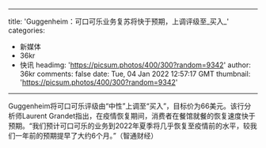 
---
title: 'Guggenheim：可口可乐业务复苏将快于预期，上调评级至_买入_'
categories: 
 - 新媒体
 - 36kr
 - 快讯
headimg: 'https://picsum.photos/400/300?random=9342'
author: 36kr
comments: false
date: Tue, 04 Jan 2022 12:57:17 GMT
thumbnail: 'https://picsum.photos/400/300?random=9342'
---

<div>   
Guggenheim将可口可乐评级由“中性”上调至“买入”，目标价为66美元。该行分析师Laurent Grandet指出，在疫情恢复期间，消费者在餐馆就餐的恢复速度快于预期。“我们预计可口可乐的业务到2022年夏季将几乎恢复至疫情前的水平，较我们一年前的预期提早了大约6个月。”（智通财经）  
</div>
            